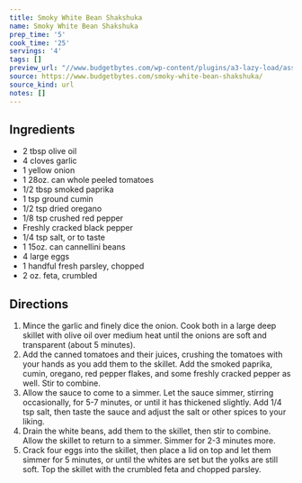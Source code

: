 ```yaml
---
title: Smoky White Bean Shakshuka
name: Smoky White Bean Shakshuka
prep_time: '5'
cook_time: '25'
servings: '4'
tags: []
preview_url: "//www.budgetbytes.com/wp-content/plugins/a3-lazy-load/assets/images/lazy_placeholder.gif"
source: https://www.budgetbytes.com/smoky-white-bean-shakshuka/
source_kind: url
notes: []
---
```


## Ingredients
- 2 tbsp olive oil
- 4 cloves garlic
- 1  yellow onion
- 1 28oz. can whole peeled tomatoes
- 1/2 tbsp smoked paprika
- 1 tsp ground cumin
- 1/2 tsp dried oregano
- 1/8 tsp crushed red pepper
- Freshly cracked black pepper
- 1/4 tsp salt, or to taste
- 1 15oz. can cannellini beans
- 4  large eggs
- 1 handful fresh parsley, chopped
- 2 oz. feta, crumbled


## Directions
1. Mince the garlic and finely dice the onion. Cook both in a large deep skillet with olive oil over medium heat until the onions are soft and transparent (about 5 minutes).
2. Add the canned tomatoes and their juices, crushing the tomatoes with your hands as you add them to the skillet. Add the smoked paprika, cumin, oregano, red pepper flakes, and some freshly cracked pepper as well. Stir to combine.
3. Allow the sauce to come to a simmer. Let the sauce simmer, stirring occasionally, for 5-7 minutes, or until it has thickened slightly. Add 1/4 tsp salt, then taste the sauce and adjust the salt or other spices to your liking.
4. Drain the white beans, add them to the skillet, then stir to combine. Allow the skillet to return to a simmer. Simmer for 2-3 minutes more.
5. Crack four eggs into the skillet, then place a lid on top and let them simmer for 5 minutes, or until the whites are set but the yolks are still soft. Top the skillet with the crumbled feta and chopped parsley.
